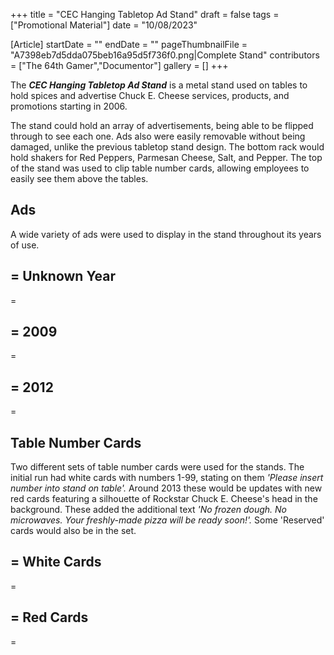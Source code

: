 +++
title = "CEC Hanging Tabletop Ad Stand"
draft = false
tags = ["Promotional Material"]
date = "10/08/2023"

[Article]
startDate = ""
endDate = ""
pageThumbnailFile = "A7398eb7d5dda075beb16a95d5f736f0.png|Complete Stand"
contributors = ["The 64th Gamer","Documentor"]
gallery = []
+++


The <b><i>CEC Hanging Tabletop Ad Stand</b></i> is a metal stand used on tables to hold spices and advertise Chuck E. Cheese services, products, and promotions starting in 2006.

The stand could hold an array of advertisements, being able to be flipped through to see each one. Ads also were easily removable without being damaged, unlike the previous tabletop stand design. The bottom rack would hold shakers for Red Peppers, Parmesan Cheese, Salt, and Pepper. The top of the stand was used to clip table number cards, allowing employees to easily see them above the tables.

<h2> Ads </h2>
A wide variety of ads were used to display in the stand throughout its years of use.

<h2>= Unknown Year </h2>=


<h2>= 2009 </h2>=


<h2>= 2012 </h2>=


<h2>Table Number Cards </h2>
Two different sets of table number cards were used for the stands. The initial run had white cards with numbers 1-99, stating on them <i><nowiki/>'Please insert number into stand on table'.</i> Around 2013 these would be updates with new red cards featuring a silhouette of Rockstar Chuck E. Cheese's head in the background. These added the additional text <i><nowiki/>'No frozen dough. No microwaves. Your freshly-made pizza will be ready soon!'.</i> Some 'Reserved' cards would also be in the set.

<h2>= White Cards </h2>=


<h2>= Red Cards </h2>=
